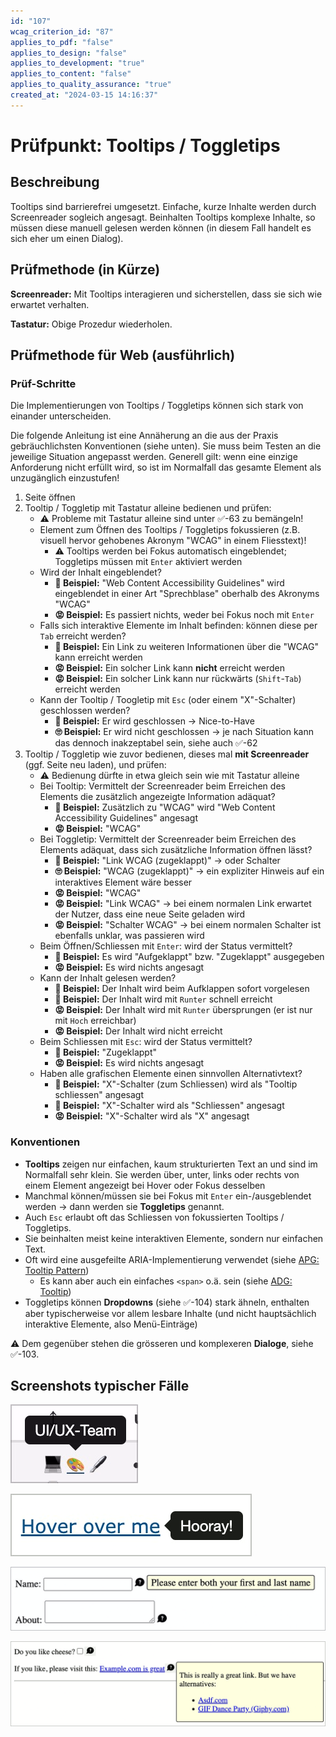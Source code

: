 ```yaml
---
id: "107"
wcag_criterion_id: "87"
applies_to_pdf: "false"
applies_to_design: "false"
applies_to_development: "true"
applies_to_content: "false"
applies_to_quality_assurance: "true"
created_at: "2024-03-15 14:16:37"
---
```


# Prüfpunkt: Tooltips / Toggletips

## Beschreibung

Tooltips sind barrierefrei umgesetzt. Einfache, kurze Inhalte werden durch Screenreader sogleich angesagt. Beinhalten Tooltips komplexe Inhalte, so müssen diese manuell gelesen werden können (in diesem Fall handelt es sich eher um einen Dialog).

## Prüfmethode (in Kürze)

**Screenreader:** Mit Tooltips interagieren und sicherstellen, dass sie sich wie erwartet verhalten.

**Tastatur:** Obige Prozedur wiederholen.

## Prüfmethode für Web (ausführlich)

### Prüf-Schritte

Die Implementierungen von Tooltips / Toggletips können sich stark von einander unterscheiden.

Die folgende Anleitung ist eine Annäherung an die aus der Praxis gebräuchlichsten Konventionen (siehe unten). Sie muss beim Testen an die jeweilige Situation angepasst werden. Generell gilt: wenn eine einzige Anforderung nicht erfüllt wird, so ist im Normalfall das gesamte Element als unzugänglich einzustufen!

1. Seite öffnen
1. Tooltip / Toggletip mit Tastatur alleine bedienen und prüfen:
    - ⚠️ Probleme mit Tastatur alleine sind unter ✅-63 zu bemängeln!
    - Element zum Öffnen des Tooltips / Toggletips fokussieren (z.B. visuell hervor gehobenes Akronym "WCAG" in einem Fliesstext)!
        - ⚠️ Tooltips werden bei Fokus automatisch eingeblendet; Toggletips müssen mit `Enter` aktiviert werden
    - Wird der Inhalt eingeblendet?
        - **🙂 Beispiel:** "Web Content Accessibility Guidelines" wird eingeblendet in einer Art "Sprechblase" oberhalb des Akronyms "WCAG"
        - **😡 Beispiel:** Es passiert nichts, weder bei Fokus noch mit `Enter`
    - Falls sich interaktive Elemente im Inhalt befinden: können diese per `Tab` erreicht werden?
        - **🙂 Beispiel:** Ein Link zu weiteren Informationen über die "WCAG" kann erreicht werden
        - **😡 Beispiel:** Ein solcher Link kann **nicht** erreicht werden
        - **😡 Beispiel:** Ein solcher Link kann nur rückwärts (`Shift`-`Tab`) erreicht werden
    - Kann der Tooltip / Toogletip mit `Esc` (oder einem "X"-Schalter) geschlossen werden?
        - **🙂 Beispiel:** Er wird geschlossen → Nice-to-Have
        - **🙄 Beispiel:** Er wird nicht geschlossen → je nach Situation kann das dennoch inakzeptabel sein, siehe auch ✅-62
1. Tooltip / Toggletip wie zuvor bedienen, dieses mal **mit Screenreader** (ggf. Seite neu laden), und prüfen:
    - ⚠️ Bedienung dürfte in etwa gleich sein wie mit Tastatur alleine
    - Bei Tooltip: Vermittelt der Screenreader beim Erreichen des Elements die zusätzlich angezeigte Information adäquat?
        - **🙂 Beispiel:** Zusätzlich zu "WCAG" wird "Web Content Accessibility Guidelines" angesagt
        - **😡 Beispiel:** "WCAG"
    - Bei Toggletip: Vermittelt der Screenreader beim Erreichen des Elements adäquat, dass sich zusätzliche Information öffnen lässt?
        - **🙂 Beispiel:** "Link WCAG (zugeklappt)" → oder Schalter
        - **🙄 Beispiel:** "WCAG (zugeklappt)" → ein expliziter Hinweis auf ein interaktives Element wäre besser
        - **😡 Beispiel:** "WCAG"
        - **😡 Beispiel:** "Link WCAG" → bei einem normalen Link erwartet der Nutzer, dass eine neue Seite geladen wird
        - **😡 Beispiel:** "Schalter WCAG" → bei einem normalen Schalter ist ebenfalls unklar, was passieren wird
    - Beim Öffnen/Schliessen mit `Enter`: wird der Status vermittelt?
        - **🙂 Beispiel:** Es wird "Aufgeklappt" bzw. "Zugeklappt" ausgegeben
        - **😡 Beispiel:** Es wird nichts angesagt
    - Kann der Inhalt gelesen werden?
        - **🙂 Beispiel:** Der Inhalt wird beim Aufklappen sofort vorgelesen
        - **🙂 Beispiel:** Der Inhalt wird mit `Runter` schnell erreicht
        - **😡 Beispiel:** Der Inhalt wird mit `Runter` übersprungen (er ist nur mit `Hoch` erreichbar)
        - **😡 Beispiel:** Der Inhalt wird nicht erreicht
    - Beim Schliessen mit `Esc`: wird der Status vermittelt?
        - **🙂 Beispiel:** "Zugeklappt"
        - **😡 Beispiel:** Es wird nichts angesagt
    - Haben alle grafischen Elemente einen sinnvollen Alternativtext?
        - **🙂 Beispiel:** "X"-Schalter (zum Schliessen) wird als "Tooltip schliessen" angesagt
        - **🙂 Beispiel:** "X"-Schalter wird als "Schliessen" angesagt
        - **😡 Beispiel:** "X"-Schalter wird als "X" angesagt

### Konventionen

- **Tooltips** zeigen nur einfachen, kaum strukturierten Text an und sind im Normalfall sehr klein. Sie werden über, unter, links oder rechts von einem Element angezeigt bei Hover oder Fokus desselben
- Manchmal können/müssen sie bei Fokus mit `Enter` ein-/ausgeblendet werden → dann werden sie **Toggletips** genannt.
- Auch `Esc` erlaubt oft das Schliessen von fokussierten Tooltips / Toggletips.
- Sie beinhalten meist keine interaktiven Elemente, sondern nur einfachen Text.
- Oft wird eine ausgefeilte ARIA-Implementierung verwendet (siehe [APG: Tooltip Pattern](https://www.w3.org/WAI/ARIA/apg/patterns/tooltip/))
    - Es kann aber auch ein einfaches `<span>` o.ä. sein (siehe [ADG: Tooltip](https://www.accessibility-developer-guide.com/examples/widgets/tooltips/))
- Toggletips können **Dropdowns** (siehe ✅-104) stark ähneln, enthalten aber typischerweise vor allem lesbare Inhalte (und nicht hauptsächlich interaktive Elemente, also Menü-Einträge)

⚠️ Dem gegenüber stehen die grösseren und komplexeren **Dialoge**, siehe ✅-103.

## Screenshots typischer Fälle

![Tooltip oben](images/tooltip-oben.png)

![Tooltip rechts](images/tooltip-rechts.png)

![Tooltip aus dem ADG](images/tooltip-aus-dem-adg.png)

![Tooltip mit fokussierbaren Inhalten](images/tooltip-mit-fokussierbaren-inhalten.png)